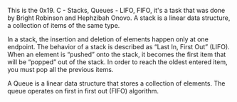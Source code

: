 This is the 0x19. C - Stacks, Queues - LIFO, FIFO, it's a task that was done by Bright Robinson and Hephzibah Onovo.
A stack is a linear data structure, a collection of items of the same type.

In a stack, the insertion and deletion of elements happen only at one endpoint. The behavior of a stack is described as “Last In, First Out” (LIFO). When an element is “pushed” onto the stack, it becomes the first item that will be “popped” out of the stack. In order to reach the oldest entered item, you must pop all the previous items.

A Queue is a linear data structure that stores a collection of elements. The queue operates on first in first out (FIFO) algorithm.
